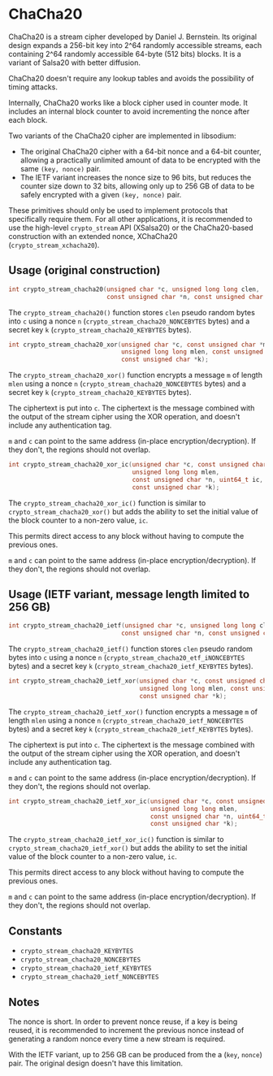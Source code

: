 # ChaCha20

ChaCha20 is a stream cipher developed by Daniel J. Bernstein. Its original
design expands a 256-bit key into 2^64 randomly accessible streams, each
containing 2^64 randomly accessible 64-byte (512 bits) blocks. It is a variant
of Salsa20 with better diffusion.

ChaCha20 doesn't require any lookup tables and avoids the possibility of timing
attacks.

Internally, ChaCha20 works like a block cipher used in counter mode. It includes
an internal block counter to avoid incrementing the nonce after each block.

Two variants of the ChaCha20 cipher are implemented in libsodium:

* The original ChaCha20 cipher with a 64-bit nonce and a 64-bit counter,
  allowing a practically unlimited amount of data to be encrypted with the same
  `(key, nonce)` pair.
* The IETF variant increases the nonce size to 96 bits, but reduces the counter
  size down to 32 bits, allowing only up to 256 GB of data to be safely
  encrypted with a given `(key, nonce)` pair.

These primitives should only be used to implement protocols that specifically
require them. For all other applications, it is recommended to use the
high-level `crypto_stream` API (XSalsa20) or the ChaCha20-based construction
with an extended nonce, XChaCha20 (`crypto_stream_xchacha20`).

## Usage (original construction)

```c
int crypto_stream_chacha20(unsigned char *c, unsigned long long clen,
                           const unsigned char *n, const unsigned char *k);
```

The `crypto_stream_chacha20()` function stores `clen` pseudo random bytes into
`c` using a nonce `n` (`crypto_stream_chacha20_NONCEBYTES` bytes) and a secret
key `k` (`crypto_stream_chacha20_KEYBYTES` bytes).

```c
int crypto_stream_chacha20_xor(unsigned char *c, const unsigned char *m,
                               unsigned long long mlen, const unsigned char *n,
                               const unsigned char *k);
```

The `crypto_stream_chacha20_xor()` function encrypts a message `m` of length
`mlen` using a nonce `n` (`crypto_stream_chacha20_NONCEBYTES` bytes) and a
secret key `k` (`crypto_stream_chacha20_KEYBYTES` bytes).

The ciphertext is put into `c`. The ciphertext is the message combined with the
output of the stream cipher using the XOR operation, and doesn't include any
authentication tag.

`m` and `c` can point to the same address (in-place encryption/decryption). If
they don't, the regions should not overlap.

```c
int crypto_stream_chacha20_xor_ic(unsigned char *c, const unsigned char *m,
                                  unsigned long long mlen,
                                  const unsigned char *n, uint64_t ic,
                                  const unsigned char *k);
```

The `crypto_stream_chacha20_xor_ic()` function is similar to
`crypto_stream_chacha20_xor()` but adds the ability to set the initial value of
the block counter to a non-zero value, `ic`.

This permits direct access to any block without having to compute the previous
ones.

`m` and `c` can point to the same address (in-place encryption/decryption). If
they don't, the regions should not overlap.

## Usage (IETF variant, message length limited to 256 GB)

```c
int crypto_stream_chacha20_ietf(unsigned char *c, unsigned long long clen,
                               const unsigned char *n, const unsigned char *k);
```

The `crypto_stream_chacha20_ietf()` function stores `clen` pseudo random bytes
into `c` using a nonce `n` (`crypto_stream_chacha20_etf_iNONCEBYTES` bytes) and
a secret key `k` (`crypto_stream_chacha20_ietf_KEYBYTES` bytes).

```c
int crypto_stream_chacha20_ietf_xor(unsigned char *c, const unsigned char *m,
                                    unsigned long long mlen, const unsigned char *n,
                                    const unsigned char *k);
```

The `crypto_stream_chacha20_ietf_xor()` function encrypts a message `m` of
length `mlen` using a nonce `n` (`crypto_stream_chacha20_ietf_NONCEBYTES` bytes)
and a secret key `k` (`crypto_stream_chacha20_ietf_KEYBYTES` bytes).

The ciphertext is put into `c`. The ciphertext is the message combined with the
output of the stream cipher using the XOR operation, and doesn't include any
authentication tag.

`m` and `c` can point to the same address (in-place encryption/decryption). If
they don't, the regions should not overlap.

```c
int crypto_stream_chacha20_ietf_xor_ic(unsigned char *c, const unsigned char *m,
                                       unsigned long long mlen,
                                       const unsigned char *n, uint64_t ic,
                                       const unsigned char *k);
```

The `crypto_stream_chacha20_ietf_xor_ic()` function is similar to
`crypto_stream_chacha20_ietf_xor()` but adds the ability to set the initial
value of the block counter to a non-zero value, `ic`.

This permits direct access to any block without having to compute the previous
ones.

`m` and `c` can point to the same address (in-place encryption/decryption). If
they don't, the regions should not overlap.

## Constants

* `crypto_stream_chacha20_KEYBYTES`
* `crypto_stream_chacha20_NONCEBYTES`
* `crypto_stream_chacha20_ietf_KEYBYTES`
* `crypto_stream_chacha20_ietf_NONCEBYTES`

## Notes

The nonce is short. In order to prevent nonce reuse, if a key is being reused,
it is recommended to increment the previous nonce instead of generating a random
nonce every time a new stream is required.

With the IETF variant, up to 256 GB can be produced from the a (`key`, `nonce`)
pair. The original design doesn't have this limitation.
